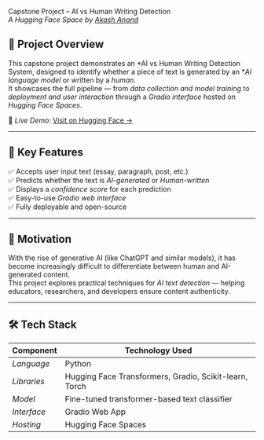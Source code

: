 Capstone Project – AI vs Human Writing Detection  
*A Hugging Face Space by [Akash Anand](https://huggingface.co/akashananddd)*  

## 🚀 Project Overview  
This capstone project demonstrates an *AI vs Human Writing Detection System, designed to identify whether a piece of text is generated by an **AI language model* or written by a *human*.  
It showcases the full pipeline — from *data collection and model training* to *deployment and user interaction* through a *Gradio interface* hosted on *Hugging Face Spaces*.  

🔗 *Live Demo:* [Visit on Hugging Face →](https://huggingface.co/spaces/akashananddd/capstone_project)

---

## 🎯 Key Features  
✅ Accepts user input text (essay, paragraph, post, etc.)  
✅ Predicts whether the text is *AI-generated* or *Human-written*  
✅ Displays a *confidence score* for each prediction  
✅ Easy-to-use *Gradio web interface*  
✅ Fully deployable and open-source  

---

## 🧠 Motivation  
With the rise of generative AI (like ChatGPT and similar models), it has become increasingly difficult to differentiate between human and AI-generated content.  
This project explores practical techniques for *AI text detection* — helping educators, researchers, and developers ensure content authenticity.

---

## 🛠 Tech Stack  
| Component | Technology Used |
|------------|-----------------|
| *Language* | Python |
| *Libraries* | Hugging Face Transformers, Gradio, Scikit-learn, Torch |
| *Model* | Fine-tuned transformer-based text classifier |
| *Interface* | Gradio Web App |
| *Hosting* | Hugging Face Spaces |
